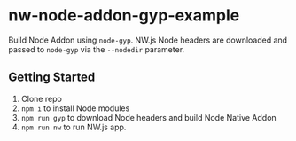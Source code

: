 # nw-node-addon-gyp-example

Build Node Addon using `node-gyp`. NW.js Node headers are downloaded and passed to `node-gyp` via the `--nodedir` parameter.

## Getting Started

1. Clone repo
1. `npm i` to install Node modules
1. `npm run gyp` to download Node headers and build Node Native Addon
1. `npm run nw` to run NW.js app.
